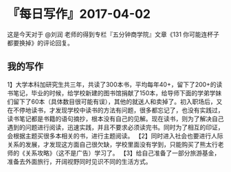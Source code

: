 # 『每日写作』2017-04-02

这是今天对于 @刘润 老师的得到专栏『五分钟商学院』文章《131 你可能连杯子都要换掉》的评论回复。

## 我的写作
1】大学本科加研究生共三年，共读了300本书，平均每年40+，留下了200+的读书笔记，毕业的时候，给学校新建的图书馆捐献了150本，给导师下面的学弟学妹们留下了60本（具体数目很可能有误），其他的就送人和卖掉了。初入职场后，又在不停地读书，才发现学校中读书的方法有问题，很多都忘记了，也没有实践过，读书笔记都是书籍的语句摘抄，根本没有自己的见解。现在读书，则为了解决自己遇到的问题进行阅读，迅速实践，并且不要求必须读完书。同时为了相互的印证，会根据主题买很多本相关的书，进行主题阅读。
【2】同时进入社会也要进行人际关系的发展，才发现这方面自己很欠缺，学校里面没有学到，只能购买了熊太行老师的《关系攻略》（这不是广告）学习了。
【3】给自己准备了一部分旅游基金，准备去外面旅行，开阔视野同时见识不同的生活方式。